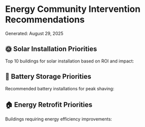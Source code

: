 # Energy Community Intervention Recommendations

Generated: August 29, 2025

## 🌞 Solar Installation Priorities

Top 10 buildings for solar installation based on ROI and impact:

## 🔋 Battery Storage Priorities

Recommended battery installations for peak shaving:

## 🏠 Energy Retrofit Priorities

Buildings requiring energy efficiency improvements:
